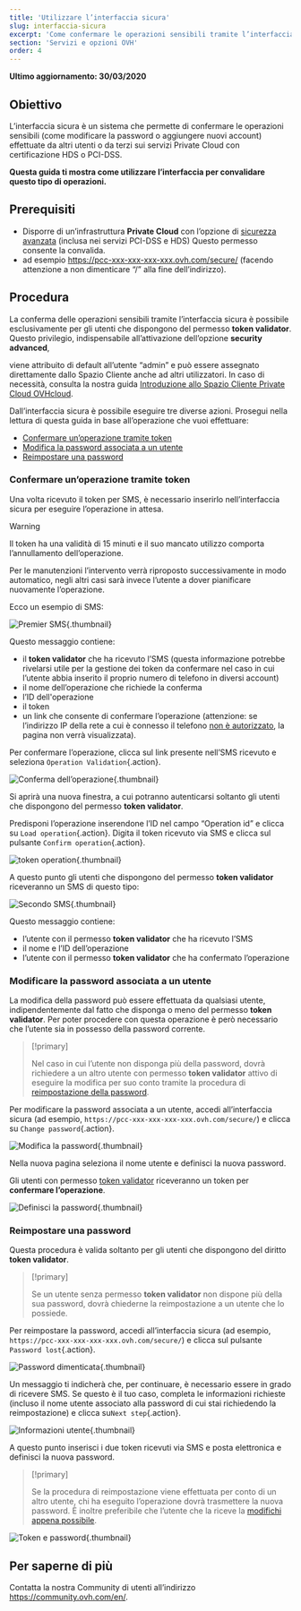 ```yaml
---
title: 'Utilizzare l’interfaccia sicura'
slug: interfaccia-sicura
excerpt: 'Come confermare le operazioni sensibili tramite l’interfaccia sicura su infrastrutture HDS e PCI-DSS'
section: 'Servizi e opzioni OVH'
order: 4
---
```


**Ultimo aggiornamento: 30/03/2020**

## Obiettivo

L’interfaccia sicura è un sistema che permette di confermare le operazioni sensibili (come modificare la password o aggiungere nuovi account) effettuate da altri utenti o da terzi sui servizi Private Cloud con certificazione HDS o PCI-DSS.

**Questa guida ti mostra come utilizzare l’interfaccia per convalidare questo tipo di operazioni.**

## Prerequisiti

- Disporre di un’infrastruttura **Private Cloud** con l’opzione di [sicurezza avanzata](https://www.ovhcloud.com/it/enterprise/products/hosted-private-cloud/safety-compliance/sddc/) (inclusa nei servizi PCI-DSS e HDS) Questo permesso consente la convalida.
- ad esempio https://pcc-xxx-xxx-xxx-xxx.ovh.com/secure/ (facendo attenzione a non dimenticare “/” alla fine dell’indirizzo).

## Procedura

La conferma delle operazioni sensibili tramite l’interfaccia sicura è possibile esclusivamente per gli utenti che dispongono del permesso **token validator**. Questo privilegio, indispensabile all’attivazione dell’opzione **security advanced**,  

viene attribuito di default all’utente “admin” e può essere assegnato direttamente dallo Spazio Cliente anche ad altri utilizzatori.  In caso di necessità, consulta la nostra guida [Introduzione allo Spazio Cliente Private Cloud OVHcloud](../manager-ovh-private-cloud/).

Dall’interfaccia sicura è possibile eseguire tre diverse azioni. Prosegui nella lettura di questa guida in base all’operazione che vuoi effettuare: 

- [Confermare un’operazione tramite token](./#confermare-un-operazione-tramite-token)
- [Modifica la password associata a un utente](./#modificare-la-password-associata-a-un-utente) 
- [Reimpostare una password](./#reimpostare-una-password)

### Confermare un’operazione tramite token

Una volta ricevuto il token per SMS, è necessario inserirlo nell’interfaccia sicura per eseguire l’operazione in attesa.

> [!warning]
>
> Il token ha una validità di 15 minuti e il suo mancato utilizzo comporta l’annullamento dell’operazione.
>
> Per le manutenzioni l’intervento verrà riproposto successivamente in modo automatico, negli altri casi sarà invece l’utente a dover pianificare nuovamente l’operazione. 
>

Ecco un esempio di SMS: 

![Premier SMS](images/SMS1.png){.thumbnail}

Questo messaggio contiene: 

- il **token validator** che ha ricevuto l’SMS  (questa informazione potrebbe rivelarsi utile per la gestione dei token da confermare nel caso in cui l’utente abbia inserito il proprio numero di telefono in diversi account)
- il nome dell’operazione che richiede la conferma
- l’ID dell'operazione
- il token
- un link che consente di confermare l’operazione (attenzione: se l’indirizzo IP della rete a cui è connesso il telefono [non è autorizzato](../spazio-cliente-private-cloud-ovh/#sicurezza), la pagina non verrà visualizzata).

Per confermare l’operazione, clicca sul link presente nell’SMS ricevuto  e seleziona `Operation Validation`{.action}.

![Conferma dell’operazione](images/operationValidation.png){.thumbnail}

Si aprirà una nuova finestra, a cui potranno autenticarsi soltanto gli utenti che dispongono del permesso **token validator**.

Predisponi l’operazione inserendone l’ID nel campo “Operation id” e clicca su `Load operation`{.action}. Digita il token ricevuto via SMS e clicca sul pulsante `Confirm operation`{.action}.

![token operation](images/operationIdAndToken.png){.thumbnail}

A questo punto gli utenti che dispongono del permesso **token validator** riceveranno un SMS di questo tipo:

![Secondo SMS](images/SMS2.png){.thumbnail}

Questo messaggio contiene: 

- l’utente con il permesso **token validator** che ha ricevuto l’SMS
- il nome e l’ID dell’operazione
- l’utente con il permesso **token validator** che ha confermato l’operazione

### Modificare la password associata a un utente 

La modifica della password può essere effettuata da qualsiasi utente, indipendentemente dal fatto che disponga o meno del permesso **token validator**.  Per poter procedere con questa operazione è però necessario che l’utente sia in possesso della password corrente.

> [!primary]
>
> Nel caso in cui l’utente non disponga più della password, dovrà richiedere a un altro utente con permesso **token validator** attivo di eseguire la modifica per suo conto tramite la procedura di [reimpostazione della password](./#reimposta-password). 
> 

Per modificare la password associata a un utente, accedi all’interfaccia sicura (ad esempio, `https://pcc-xxx-xxx-xxx-xxx.ovh.com/secure/`) e clicca su `Change password`{.action}.

![Modifica la password](images/changePassword.png){.thumbnail}

Nella nuova pagina seleziona il nome utente e definisci la nuova password.

Gli utenti  con permesso [token validator](./#confermare-un-operazione-tramite-token) riceveranno un token per **confermare l’operazione**.

![Definisci la password](images/defineNewPassword.png){.thumbnail}

### Reimpostare una password

Questa procedura è valida soltanto per gli utenti che dispongono del diritto **token validator**.

> [!primary]
>
> Se un utente senza permesso **token validator** non dispone più della sua password, dovrà chiederne la reimpostazione a un utente che lo possiede.
> 

Per reimpostare la password, accedi all’interfaccia sicura (ad esempio, `https://pcc-xxx-xxx-xxx-xxx.ovh.com/secure/`) e clicca sul pulsante `Password lost`{.action}.

![Password dimenticata](images/passwordLost.png){.thumbnail}

Un messaggio ti indicherà che, per continuare, è necessario essere in grado di ricevere SMS. Se questo è il tuo caso, completa le informazioni richieste (incluso il nome utente associato alla password di cui stai richiedendo la reimpostazione) e clicca su`Next step`{.action}.

![Informazioni utente](images/infoUser.png){.thumbnail}

A questo punto inserisci i due token ricevuti via SMS e posta elettronica e definisci la nuova password.

> [!primary]
>
> Se la procedura di reimpostazione viene effettuata per conto di un altro utente, chi ha eseguito l’operazione dovrà trasmettere la nuova password. È inoltre preferibile che l’utente che la riceve la [modifichi appena possibile](./#modificare-la-password-diun-utente).
> 

![Token e password](images/tokenAndPassword.png){.thumbnail}

## Per saperne di più

Contatta la nostra Community di utenti all’indirizzo <https://community.ovh.com/en/>.
